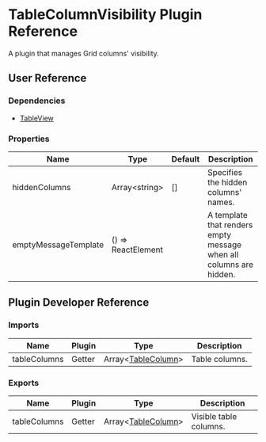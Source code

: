 # TableColumnVisibility Plugin Reference

A plugin that manages Grid columns' visibility.

## User Reference

### Dependencies

- [TableView](table-view.md)

### Properties

Name | Type | Default | Description
-----|------|---------|------------
hiddenColumns | Array&lt;string&gt; | [] | Specifies the hidden columns' names.
emptyMessageTemplate | () => ReactElement | | A template that renders empty message when all columns are hidden.

## Plugin Developer Reference

### Imports

Name | Plugin | Type | Description
-----|--------|------|------------
tableColumns | Getter | Array&lt;[TableColumn](table-view.md#table-column)&gt; | Table columns.

### Exports

Name | Plugin | Type | Description
-----|--------|------|------------
tableColumns | Getter | Array&lt;[TableColumn](table-view.md#table-column)&gt; | Visible table columns.

